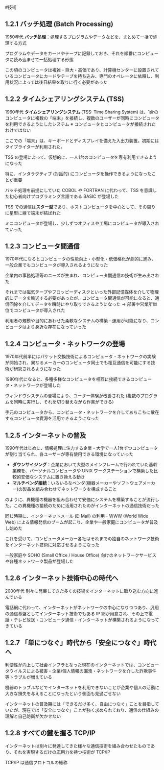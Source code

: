 #技術
## 1.2.1 バッチ処理 (Batch Processing)
1950年代
**バッチ処理**：処理するプログラムやデータなどを、まとめて一括で処理する方式

プログラムやデータをカードやテープに記録しておき、それを順番にコンピュータに読み込ませて一括処理する形態

この頃のコンピュータは複雑・巨大・高価であり、計算機センターに設置されているコンピュータにカードやテープを持ち込み、専門のオペレータに依頼し、利用状況によっては後日結果を取りに行く必要があった
## 1.2.2 タイムシェアリングシステム (TSS)
1960年代
**タイムシェアリングシステム** (TSS: Time Sharing System) は、1台のコンピュータに複数の「端末」を接続し、複数のユーザーが同時にコンピュータを利用できるようにしたシステム
※ コンピュータとコンピュータが接続されたわけではない

ここでの「端末」は、キーボードとディスプレイを備えた入出力装置。初期にはタイプライターが利用された。

TSS の登場によって、仮想的に、一人1台のコンピュータを専有利用できるようになった

特に、インタラクティブ (対話的) にコンピュータを操作できるようになったことが重要

バッチ処理を前提にしていた COBOL や FORTRAN に代わって、TSS を意識した初心者向けプログラミング言語である BASIC が登場した

TSS での通信は**スター型**であり、ホストコンピュータを中心として、その周りに星型に線で端末が結ばれた

ミニコンピュータが登場し、少しずつオフィスや工場にコンピュータが導入されていった
## 1.2.3 コンピュータ間通信
1970年代になるとコンピュータの性能向上・小型化・低価格化が劇的に進み、一般企業でもコンピュータが導入されるようになった

企業内の事務処理等のニーズが生まれ、コンピュータ間通信の技術が生み出された

それまでは磁気テープやフロッピーディスクといった外部記憶媒体を介して物理的にデータを輸送する必要があったが、コンピュータ間通信が可能になると、通信回線を介してデータを瞬時にやり取りできるようになった → 部署や営業所単位でコンピュータが導入された

利用者の規模や目的にあわせた柔軟なシステムの構築・運用が可能になり、コンピュータはより身近な存在になっていった
## 1.2.4 コンピュータ・ネットワークの登場
1970年代前半にはパケット交換技術によるコンピュータ・ネットワークの実験が開始され、異なるメーカーのコンピュータ同士でも相互通信を可能にする技術が研究されるようになった

1980年代になると、多種多様なコンピュータを相互に接続できるコンピュータ・ネットワークが登場した

ウィンドウシステムの登場により、ユーザー体験が改善された (複数のプログラムを同時に実行し、それを切り替えながら作業ができる)

手元のコンピュータから、コンピュータ・ネットワークを介してあちこちに散在するコンピュータ資源を活用できるようになった
## 1.2.5 インターネットの普及
1990年代はじめに、情報処理に注力する企業・大学で一人1台ずつコンピュータが割り当てられ、各ユーザーが専有使用できる環境になっていった
- **ダウンサイジング**：企業において大型のメインフレームで行われていた基幹業務を、パーソナルコンピュータや UNIX ワークステーションで構築した比較的安価なシステムに置き換える動き
- **マルチベンダ接続**：いろいろなベンダ(機器メーカーやソフトウェアメーカー)の製品を組み合わせてネットワークを構成すること

のように、異機種の機器を組み合わせて安価にシステムを構築することが流行した。この異機種の接続のために活用されたのがインターネットの通信技術だった

同じ時期に、インターネットメール (E-Mail) の利用・WWW (World Wide Web) による情報発信のブームが起こり、企業や一般家庭にコンピュータが普及し始めた

これを受けて、コンピュータメーカー各社はそれまでの独自のネットワーク技術をインターネット技術に対応させるようになった

一般家庭や SOHO (Small Office / House Office) 向けのネットワークサービスや各種ネットワーク製品が登場した
## 1.2.6 インターネット技術中心の時代へ
2000年代
別々に発展してきた多くの技術をインターネットに取り込む方向に進んでいる

電話網に代わって、インターネットがネットワークの中心になりつつあり、汎用の通信基盤としてインターネット技術でもある IP 網が用意され、その上で電話・テレビ放送・コンピュータ通信・インターネットが構築されるようになってきている
## 1.2.7 「単につなぐ」時代から「安全につなぐ」時代へ
利便性が向上して社会インフラとなった現在のインターネットでは、コンピュータウイルスによる被害・企業/個人情報の漏洩・ネットワークを介した詐欺事件等トラブルが増えている

機器のトラブルなどでインターネットを利用できないことが企業や個人の活動に大きな損失を与えることになったという側面も見過ごせない

インターネットの普及期には「できるだけ多く、自由につなぐ」ことを目指していたが、現在では「安全につなぐ」ことが強く求められており、通信の仕組みの理解と自己防衛が欠かせない
## 1.2.8 すべての鍵を握る TCP/IP
インターネットは別々に発達してきた様々な通信技術を組み合わせたものであり、それを実現するだけの応用力を持つ技術が TCP/IP

TCP/IP は通信プロトコルの総称

